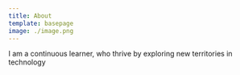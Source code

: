 ```yaml
---
title: About
template: basepage
image: ./image.png
---
```


I am a continuous learner, who thrive by exploring new territories in technology

